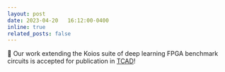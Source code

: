 ```yaml
---
layout: post
date: 2023-04-20   16:12:00-0400
inline: true
related_posts: false
---
```


📜 Our work extending the Koios suite of deep learning FPGA benchmark circuits is accepted for publication in [TCAD](https://ieee-ceda.org/publications/tcad)!
